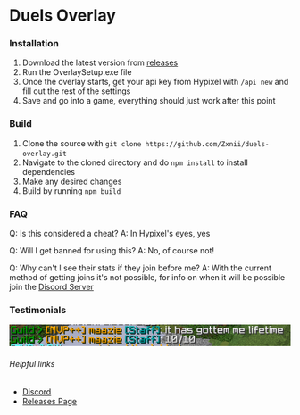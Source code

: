 # Duels Overlay

### Installation

1. Download the latest version from [releases](https://github.com/zxnii/duels-overlay/releases)
2. Run the OverlaySetup.exe file
3. Once the overlay starts, get your api key from Hypixel with `/api new` and fill out the rest of the settings
4. Save and go into a game, everything should just work after this point

### Build

1. Clone the source with `git clone https://github.com/Zxnii/duels-overlay.git`
2. Navigate to the cloned directory and do `npm install` to install dependencies
3. Make any desired changes
4. Build by running `npm build`

### FAQ

Q: Is this considered a cheat?
A: In Hypixel's eyes, yes

Q: Will I get banned for using this?
A: No, of course not!

Q: Why can't I see their stats if they join before me?
A: With the current method of getting joins it's not possible, for info on when it will be possible join the [Discord Server](https://discord.gg/rfsPr2kBvv)

### Testimonials

![maazie](https://github.com/zxnii/duels-overlay/raw/master/assets/images/testimonials/maazie.png)

###### Helpful links

* [Discord](https://discord.gg/rfsPr2kBvv)
* [Releases Page](https://github.com/zxnii/duels-overlay/releases)
